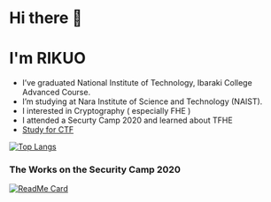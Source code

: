 # Hi there 👋

# I'm RIKUO
- I’ve graduated National Institute of Technology, Ibaraki College Advanced Course.
- I’m studying at Nara Institute of Science and Technology (NAIST).
- I interested in Cryptography ( especially FHE )
- I attended a Securty Camp 2020 and learned about TFHE
- [Study for CTF](https://hackmd.io/@dikosec)

[![Top Langs](https://github-readme-stats.vercel.app/api/top-langs/?username=dikosec&layout=compact&theme=radical&hide=Assembly,CMake)](https://github.com/anuraghazra/github-readme-stats)

### The Works on the Security Camp 2020

[![ReadMe Card](https://github-readme-stats.vercel.app/api/pin/?username=dikosec&repo=seccamp&show_owner=true&theme=radical)](https://github.com/anuraghazra/github-readme-stats)
